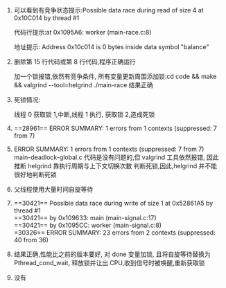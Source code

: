 1. 可以看到有竞争状态提示:Possible data race during read of size 4 at 0x10C014 by thread #1

   代码行提示:at 0x1095A6: worker (main-race.c:8)

   地址提示: Address 0x10c014 is 0 bytes inside data symbol "balance"
2. 删除第 15 行代码或第 8 行代码,程序正确运行  

   加一个锁报错,依然有竞争条件, 所有变量更新周围添加锁:cd code && make && valgrind --tool=helgrind ./main-race 结果正确
3. 死锁情况:

   线程 0 获取锁 1,中断,线程 1 执行, 获取锁 2,造成死锁
4. ==28961== ERROR SUMMARY: 1 errors from 1 contexts (suppressed: 7 from 7)
5. ERROR SUMMARY: 1 errors from 1 contexts (suppressed: 7 from 7)  
   main-deadlock-global.c 代码是没有问题的,但 valgrind 工具依然报错, 因此推断 helgrind 靠执行周期与上下文切换次数 判断死锁,因此,helgrind 并不能很好地判断死锁
6. 父线程使用大量时间自旋等待
7. ==30421== Possible data race during write of size 1 at 0x52861A5 by thread #1  
   ==30421==    by 0x109633: main (main-signal.c:17)  
   ==30421==    by 0x1095CC: worker (main-signal.c:8)  
   =30326== ERROR SUMMARY: 23 errors from 2 contexts (suppressed: 40 from 36)
8. 结果正确,性能比之前的版本要好, 对 done 变量加锁, 且将自旋等待替换为 Pthread_cond_wait, 释放锁并让出 CPU,收到信号时被唤醒,重新获取锁
9. 没有